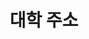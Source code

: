 ---
widget: contact



# This file represents a page section.

headless: true


# Order that this section appears on the page.

weight: 52

title: 대학 주소

subtitle:

content:
  # Location coordinates

  coordinates:

    latitude: '35.8460286'

    longitude: '127.1344631'

design:

  columns: '1'

---